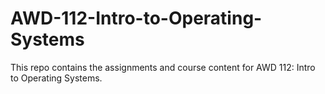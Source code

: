 # AWD-112-Intro-to-Operating-Systems
This repo contains the assignments and course content for AWD 112: Intro to Operating Systems.
